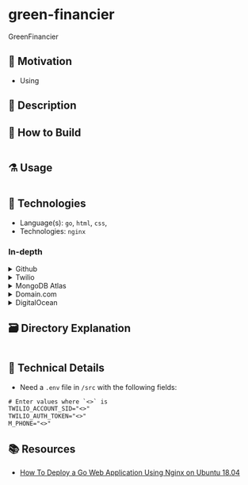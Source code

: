 # green-financier 
GreenFinancier 

## :pushpin: Motivation
- Using 

## :memo: Description

## :hammer: How to Build
```sh


```

## :alembic: Usage
```sh


```

## :microscope: Technologies
- Language(s): `go`, `html`, `css`,
- Technologies: `nginx`

### In-depth
<!-- Github -->
<details>
	<summary>Github</summary>

- Github Projects

- Github Issues

- Github Code (Source Code)

- Github CODEOWNERS

</details>

<!-- Twilio -->
<details>
	<summary>Twilio</summary>

- Send SMS

- Send SMS with Multimedia

</details>

<!-- MongoDB -->
<details>
	<summary>MongoDB Atlas</summary>
- DB

</details>

<!-- Domain.com -->
<details>
	<summary>Domain.com</summary>

- Our dope domain: https://green-financier.tech . Check it out!

- Custom Nameservers to DigitalOcean
</details>

<!-- DigitalOcean -->
<details>
	<summary>DigitalOcean</summary>
- Droplet
  - systemd service units ~ persistence on binary
  - nginx ~ reverse proxy
  - certbot ~ auto ssl protection
- Networking
  - DNS Routing
- Firewalls
  - ufw - Host firewall
</details>


## :card_file_box: Directory Explanation
```txt

```


## :blue_book: Technical Details
- Need a `.env` file in `/src` with the following fields:
```txt
# Enter values where `<>` is
TWILIO_ACCOUNT_SID="<>"
TWILIO_AUTH_TOKEN="<>"
M_PHONE="<>"
```

## :books: Resources
- [How To Deploy a Go Web Application Using Nginx on Ubuntu 18.04](https://www.digitalocean.com/community/tutorials/how-to-deploy-a-go-web-application-using-nginx-on-ubuntu-18-04)